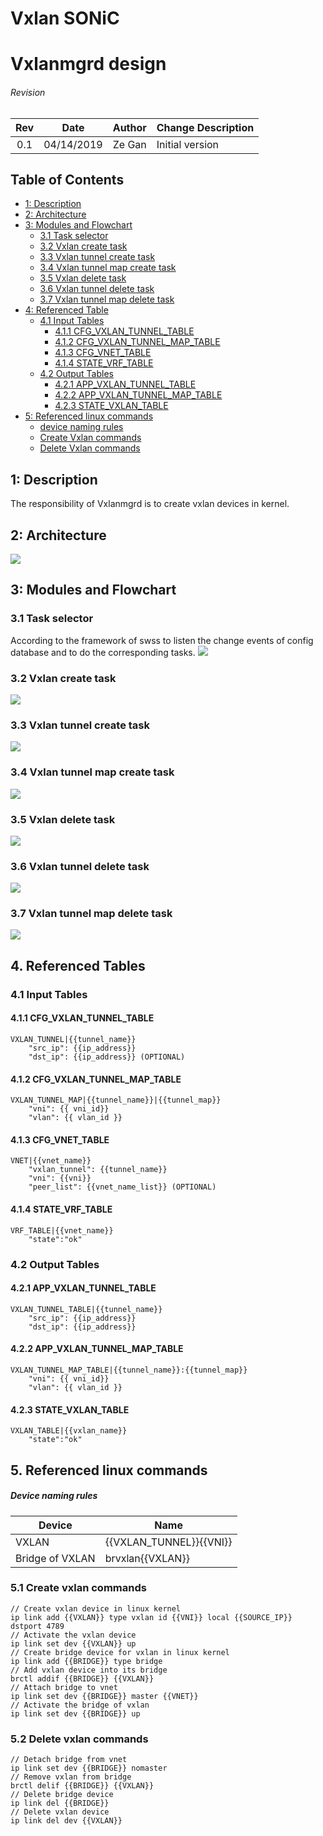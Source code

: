 # Vxlan SONiC
# Vxlanmgrd design

###### Revision
| Rev |     Date    |       Author       | Change Description                |
|:---:|:-----------:|:------------------:|-----------------------------------|
| 0.1 | 04/14/2019  |     Ze Gan         | Initial version                   |

## Table of Contents
* [1: Description](#1-Description)
* [2: Architecture](#2-Architecture)
* [3: Modules and Flowchart](#3-Modules-and-Flowchart)
    * [3.1 Task selector](#31-Task-selector)
    * [3.2 Vxlan create task](#32-Vxlan-create-Task)
    * [3.3 Vxlan tunnel create task](#33-Vxlan-tunnel-create-Task)
    * [3.4 Vxlan tunnel map create task](#34-Vxlan-tunnel-map-create-Task)
    * [3.5 Vxlan delete task](#35-Vxlan-delete-Task)
    * [3.6 Vxlan tunnel delete task](#36-Vxlan-tunnel-delete-Task)
    * [3.7 Vxlan tunnel map delete task](#37-Vxlan-tunnel-map-delete-Task)
* [4: Referenced Table](#4-Referenced-Table)
    * [4.1 Input Tables](#41-Input-Tables)
        * [4.1.1 CFG_VXLAN_TUNNEL_TABLE](#411-CFG_VXLAN_TUNNEL_TABLE)
        * [4.1.2 CFG_VXLAN_TUNNEL_MAP_TABLE](#412-CFG_VXLAN_TUNNEL_MAP_TABLE)
        * [4.1.3 CFG_VNET_TABLE](#413-CFG_VNET_TABLE)
        * [4.1.4 STATE_VRF_TABLE](#414-STATE_VRF_TABLE)
    * [4.2 Output Tables](#42-Output-Tables)
        * [4.2.1 APP_VXLAN_TUNNEL_TABLE](#421-APP_VXLAN_TUNNEL_TABLE)
        * [4.2.2 APP_VXLAN_TUNNEL_MAP_TABLE](#422-APP_VXLAN_TUNNEL_MAP_TABLE)
        * [4.2.3 STATE_VXLAN_TABLE](#423-STATE_VXLAN_TABLE)
* [5: Referenced linux commands](#5-Referenced-linux-commands)
    * [device naming rules](#device-naming-rules)
    * [Create Vxlan commands](#51-create-vxlan-commands)
    * [Delete Vxlan commands](#52-delete-vxlan-commands)


## 1: Description
The responsibility of Vxlanmgrd is to create vxlan devices in kernel.

## 2: Architecture
![](images/vxlanmgr_architecture.png)

## 3: Modules and Flowchart
### 3.1 Task selector
According to the framework of swss to listen the change events of config database and to do the corresponding tasks.
![](images/task_selector.png)
### 3.2 Vxlan create task
![](images/vxlan_create_task.png)
### 3.3 Vxlan tunnel create task
![](images/vxlan_tunnel_create_task.png)
### 3.4 Vxlan tunnel map create task
![](images/vxlan_tunnel_map_create_task.png)
### 3.5 Vxlan delete task
![](images/vxlan_delete_task.png)
### 3.6 Vxlan tunnel delete task
![](images/vxlan_tunnel_delete_task.png)
### 3.7 Vxlan tunnel map delete task
![](images/vxlan_tunnel_map_delete_task.png)


## 4. Referenced Tables
### 4.1 Input Tables
#### 4.1.1 CFG_VXLAN_TUNNEL_TABLE
```
VXLAN_TUNNEL|{{tunnel_name}} 
    "src_ip": {{ip_address}} 
    "dst_ip": {{ip_address}} (OPTIONAL)
```
#### 4.1.2 CFG_VXLAN_TUNNEL_MAP_TABLE
```
VXLAN_TUNNEL_MAP|{{tunnel_name}}|{{tunnel_map}}
    "vni": {{ vni_id}}
    "vlan": {{ vlan_id }}
```
#### 4.1.3 CFG_VNET_TABLE
```
VNET|{{vnet_name}} 
    "vxlan_tunnel": {{tunnel_name}}
    "vni": {{vni}} 
    "peer_list": {{vnet_name_list}} (OPTIONAL)
```
#### 4.1.4 STATE_VRF_TABLE
```
VRF_TABLE|{{vnet_name}}
    "state":"ok"
```
### 4.2 Output Tables
#### 4.2.1 APP_VXLAN_TUNNEL_TABLE
```
VXLAN_TUNNEL_TABLE|{{tunnel_name}} 
    "src_ip": {{ip_address}} 
    "dst_ip": {{ip_address}}
```
#### 4.2.2 APP_VXLAN_TUNNEL_MAP_TABLE
```
VXLAN_TUNNEL_MAP_TABLE|{{tunnel_name}}:{{tunnel_map}}
    "vni": {{ vni_id}}
    "vlan": {{ vlan_id }}
```
#### 4.2.3 STATE_VXLAN_TABLE
```
VXLAN_TABLE|{{vxlan_name}}
    "state":"ok"
```

## 5. Referenced linux commands
##### Device naming rules
| Device                   | Name                           |
|--------------------------|--------------------------------|
| VXLAN                    | {{VXLAN_TUNNEL}}{{VNI}}        |
| Bridge of VXLAN          | brvxlan{{VXLAN}}               |
### 5.1 Create vxlan commands
```
// Create vxlan device in linux kernel
ip link add {{VXLAN}} type vxlan id {{VNI}} local {{SOURCE_IP}} dstport 4789
// Activate the vxlan device
ip link set dev {{VXLAN}} up
// Create bridge device for vxlan in linux kernel
ip link add {{BRIDGE}} type bridge
// Add vxlan device into its bridge
brctl addif {{BRIDGE}} {{VXLAN}}
// Attach bridge to vnet
ip link set dev {{BRIDGE}} master {{VNET}}
// Activate the bridge of vxlan
ip link set dev {{BRIDGE}} up
```
### 5.2 Delete vxlan commands
```
// Detach bridge from vnet
ip link set dev {{BRIDGE}} nomaster
// Remove vxlan from bridge
brctl delif {{BRIDGE}} {{VXLAN}}
// Delete bridge device
ip link del {{BRIDGE}}
// Delete vxlan device
ip link del dev {{VXLAN}}
```